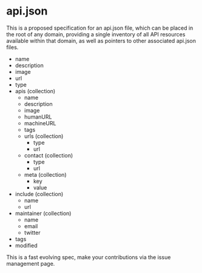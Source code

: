 api.json
========

This is a proposed specification for an api.json file, which can be placed in the root of any domain, providing a single inventory of all API resources available within that domain, as well as pointers to other associated api.json files.

* name
* description
* image
* url
* type
* apis (collection)
  * name
  * description
  * image
  * humanURL
  * machineURL
  * tags
  * urls (collection)
    * type
    * url
  * contact (collection)
    * type
    * url
  * meta (collection)
    * key
    * value
* include (collection)
    * name
    * url
* maintainer (collection)
  * name
  * email
  * twitter
* tags
* modified

This is a fast evolving spec, make your contributions via the issue management page.
